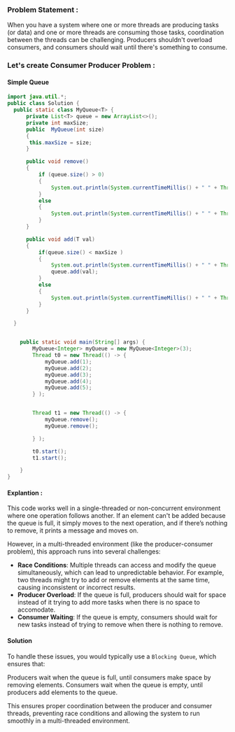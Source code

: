 ### Problem Statement :
When you have a system where one or more threads are producing tasks (or data) and one or more threads are consuming those tasks, coordination between the threads can be challenging. Producers shouldn't overload consumers, and consumers should wait until there's something to consume.


###  Let's create Consumer Producer Problem : 


#### Simple Queue
```java
import java.util.*;
public class Solution {
  public static class MyQueue<T> {
      private List<T> queue = new ArrayList<>();
      private int maxSize;
      public  MyQueue(int size)
      {
       this.maxSize = size;
      }

      public void remove()
      {
          if (queue.size() > 0)
          {
              System.out.println(System.currentTimeMillis() + " " + Thread.currentThread().getName() + " : " + "Popping an element out " + queue.remove(0));
          }
          else
          {
              System.out.println(System.currentTimeMillis() + " " + Thread.currentThread().getName() + " : " + "Nothing to pop out yet");
          }
      }

      public void add(T val)
      {
          if(queue.size() < maxSize )
          {
              System.out.println(System.currentTimeMillis() + " " + Thread.currentThread().getName() + " : " + "Adding to the queue " + val);
              queue.add(val);
          }
          else
          {
              System.out.println(System.currentTimeMillis() + " " + Thread.currentThread().getName() + " : " + "No spapce left in queue");
          }
      }

  }


    public static void main(String[] args) {
        MyQueue<Integer> myQueue = new MyQueue<Integer>(3);
        Thread t0 = new Thread(() -> {
            myQueue.add(1);
            myQueue.add(2);
            myQueue.add(3);
            myQueue.add(4);
            myQueue.add(5);
        } );


        Thread t1 = new Thread(() -> {
            myQueue.remove();
            myQueue.remove();

        } );

        t0.start();
        t1.start();

    }
}

```

#### Explantion :
This code works well in a single-threaded or non-concurrent environment where one operation follows another. If an element can't be added because the queue is full, it simply moves to the next operation, and if there’s nothing to remove, it prints a message and moves on.

However, in a multi-threaded environment (like the producer-consumer problem), this approach runs into several challenges:

- **Race Conditions**: Multiple threads can access and modify the queue simultaneously, which can lead to unpredictable behavior. For example, two threads might try to add or remove elements at the same time, causing inconsistent or incorrect results.
- **Producer Overload**: If the queue is full, producers should wait for space instead of it trying to  add more tasks when there is no space to accomodate.
- **Consumer Waiting**: If the queue is empty, consumers should wait for new tasks instead of trying to remove when there is nothing to remove.

#### Solution
To handle these issues, you would typically use a `Blocking Queue`, which ensures that:

Producers wait when the queue is full, until consumers make space by removing elements.
Consumers wait when the queue is empty, until producers add elements to the queue.


This ensures proper coordination between the producer and consumer threads, preventing race conditions and allowing the system to run smoothly in a multi-threaded environment.

